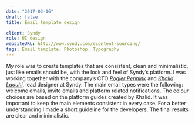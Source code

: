 ```yaml
---
date: "2017-03-16"
draft: false
title: Email template design

client: Syndy
role: UI design
websiteURL: http://www.syndy.com/econtent-sourcing/
tags: Email template, Photoshop, Typography
---
```


My role was to create templates that are consistent, clean and minimalistic,
just like emails should be, with the look and feel of Syndy’s platform. I was
working together with the company’s CTO [*Rogier Pennink*][Rogier] and [*Khalid
Laouhi*][Khalid], lead designer at Syndy. The main email types were the
following: welcome emails, invite emails and platform related notifications. The
colour choices are based on the platform guides created by Khalid. It was
important to keep the main elements consistent in every case. For a better
understanding I made a short guideline for the developers. The final results are
clear and minimalistic.

[Khalid]: http://khalidl.nl
[Algis]: https://nl.linkedin.com/in/algirdas-desceras-760ba525
[Rogier]: https://nl.linkedin.com/in/rogier-pennink-05684b41
[Boris]: https://nl.linkedin.com/in/borissamoylenko
